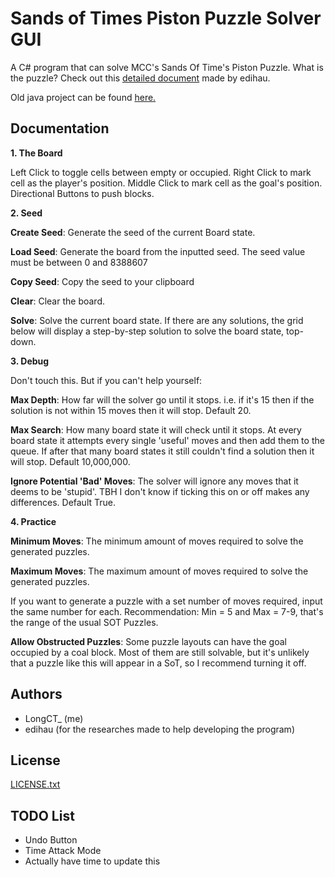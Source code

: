 # Sands of Times Piston Puzzle Solver GUI
A C# program that can solve MCC's Sands Of Time's Piston Puzzle.
What is the puzzle? Check out this [detailed document](https://docs.google.com/document/d/1ZbfKo57hn-H5eb_VkiYvJ5Ib-VdNfRtCjPyNy1HkyK8) made by edihau.

Old java project can be found [here.](https://github.com/LongCTygo/sot-piston-puzzle)

## Documentation
**1. The Board**

Left Click to toggle cells between empty or occupied. Right Click to mark cell as the player's position. Middle Click to mark cell as the goal's position. Directional Buttons to push blocks.

**2. Seed**

**Create Seed**: Generate the seed of the current Board state.

**Load Seed**: Generate the board from the inputted seed. The seed value must be between 0 and 8388607

**Copy Seed**: Copy the seed to your clipboard

**Clear**: Clear the board.

**Solve**: Solve the current board state. If there are any solutions, the grid below will display a step-by-step solution to solve the board state, top-down.

**3. Debug**

Don't touch this. But if you can't help yourself:

**Max Depth**: How far will the solver go until it stops. i.e. if it's 15 then if the solution is not within 15 moves then it will stop. Default 20.

**Max Search**: How many board state it will check until it stops. At every board state it attempts every single 'useful' moves and then add them to the queue. If after that many board states it still couldn't find a solution then it will stop. Default 10,000,000.

**Ignore Potential 'Bad' Moves**: The solver will ignore any moves that it deems to be 'stupid'. TBH I don't know if ticking this on or off makes any differences. Default True.

**4. Practice**

**Minimum Moves**: The minimum amount of moves required to solve the generated puzzles.

**Maximum Moves**: The maximum amount of moves required to solve the generated puzzles.

If you want to generate a puzzle with a set number of moves required, input the same number for each. Recommendation: Min = 5 and Max = 7-9, that's the range of the usual SOT Puzzles.

**Allow Obstructed Puzzles**: Some puzzle layouts can have the goal occupied by a coal block. Most of them are still solvable, but it's unlikely that a puzzle like this will appear in a SoT, so I recommend turning it off.

## Authors

- LongCT_ (me)
- edihau (for the researches made to help developing the program)

## License
[LICENSE.txt](https://github.com/LongCTygo/sot-piston-puzzle-gui/blob/master/LICENSE.txt)
## TODO List

- Undo Button
- Time Attack Mode
- Actually have time to update this
